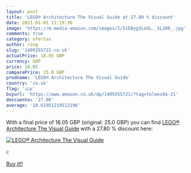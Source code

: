 ```yaml
---
layout: post
title: 'LEGO® Architecture The Visual Guide at 27.80 % discount'
date: 2021-01-01 11:19:36
image: 'https://m.media-amazon.com/images/I/51EByg3LoGL._SL200_.jpg'
comments: true
category: ofertas
author: ring
slug: '1409355721-co.uk'
actualPrice: 18.05 GBP
currency: GBP
price: 18.05
comparePrice: 25.0 GBP
prodname: 'LEGO® Architecture The Visual Guide'
country: 'co.uk'
flag: '🇬🇧'
buyurl: 'https://www.amazon.co.uk/dp/1409355721/?tag=tolees0a-21'
descuento: '27.80'
average: '18.61951219512196'
---
```


With a final price of 18.05 GBP (original: 25.0 GBP) you can find [LEGO® Architecture The Visual Guide](https://www.amazon.co.uk/dp/1409355721/?tag=tolees0a-21) with a  27.80 % discount here:

[![LEGO® Architecture The Visual Guide](https://m.media-amazon.com/images/I/51EByg3LoGL._SL200_.jpg)](https://www.amazon.co.uk/dp/1409355721/?tag=tolees0a-21)

ℹ️:


[Buy it!!](https://www.amazon.co.uk/dp/1409355721/?tag=tolees0a-21)
